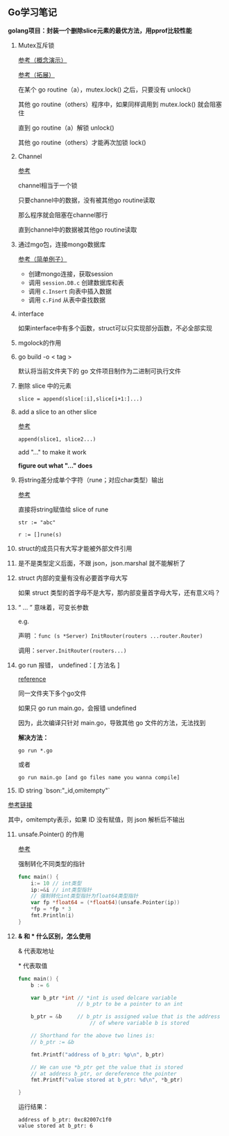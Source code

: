 ## Go学习笔记

**golang项目：封装一个删除slice元素的最优方法，用pprof比较性能**

1. Mutex互斥锁

   [参考（概念演示）](https://shockerli.net/post/golang-pkg-mutex/)

   [参考（拓展）](https://cyent.github.io/golang/goroutine/sync_mutex/)

   在某个 go routine（a），mutex.lock() 之后，只要没有 unlock()

   其他 go routine（others）程序中，如果同样调用到 mutex.lock() 就会阻塞住

   直到 go routine（a）解锁 unlock()

   其他 go routine（others）才能再次加锁 lock()

2. Channel

   [参考](https://blog.csdn.net/sureSand/article/details/79633926)

   channel相当于一个锁

   只要channel中的数据，没有被其他go routine读取

   那么程序就会阻塞在channel那行

   直到channel中的数据被其他go routine读取

3. 通过mgo包，连接mongo数据库

   [参考（简单例子）](https://blog.csdn.net/oqqyuan1234567890/article/details/70186134)

   + 创建mongo连接，获取session
   + 调用 `session.DB.c` 创建数据库和表
   + 调用 `c.Insert` 向表中插入数据
   + 调用 `c.Find` 从表中查找数据

4. interface

   如果interface中有多个函数，struct可以只实现部分函数，不必全部实现

5. mgolock的作用

   

6. go build -o < tag > 

   默认将当前文件夹下的 go 文件项目制作为二进制可执行文件

7. 删除 slice 中的元素

   `slice = append(slice[:i],slice[i+1:]...)`

8. add a slice to an other slice

   [参考](https://stackoverflow.com/questions/16248241/concatenate-two-slices-in-go)

   `append(slice1, slice2...)`

   add "..." to make it work

   **figure out what "..." does**

9. 将string差分成单个字符（rune；对应char类型）输出

   [参考](https://stackoverflow.com/questions/18556693/slice-string-into-letters)

   直接将string赋值给 slice of rune

   `str := "abc"`

   `r := []rune(s)`

10. struct的成员只有大写才能被外部文件引用

    

11. 是不是类型定义后面，不跟 json，json.marshal 就不能解析了

    

12. struct 内部的变量有没有必要首字母大写

    如果 struct 类型的首字母不是大写，那内部变量首字母大写，还有意义吗？

    

13. “ ... ” 意味着，可变长参数

    e.g. 

    声明 ：`func (s *Server) InitRouter(routers ...router.Router)`

    调用：`server.InitRouter(routers...)`

14. go run 报错， undefined：[ 方法名 ]

    [reference](<https://blog.csdn.net/pingD/article/details/79143235>)

    同一文件夹下多个go文件

    如果只 go run main.go，会报错 undefined

    因为，此次编译只针对 main.go，导致其他 go 文件的方法，无法找到

    **解决方法：**

    `go run *.go`

    或者

    `go run main.go [and go files name you wanna compile]`

15. ID  string   \`bson:"_id,omitempty"`

   [参考链接](<https://zhidao.baidu.com/question/459318125920057725.html>)

   其中，omitempty表示，如果 ID 没有赋值，则 json 解析后不输出

11. unsafe.Pointer() 的作用

    [参考](https://www.flysnow.org/2017/07/06/go-in-action-unsafe-pointer.html)

    强制转化不同类型的指针

    ```go
    func main() {
    	i:= 10 // int类型
    	ip:=&i // int类型指针
        // 强制转化int类型指针为float64类型指针
    	var fp *float64 = (*float64)(unsafe.Pointer(ip))
    	*fp = *fp * 3
    	fmt.Println(i)
    }
    ```
    
12. **& 和 * 什么区别，怎么使用**

    & 代表取地址

    \* 代表取值

    ```go
    func main() {
        b := 6 
    
        var b_ptr *int // *int is used delcare variable
                       // b_ptr to be a pointer to an int
    
        b_ptr = &b     // b_ptr is assigned value that is the address
                           // of where variable b is stored
    
        // Shorthand for the above two lines is:
        // b_ptr := &b
    
        fmt.Printf("address of b_ptr: %p\n", b_ptr)
    
        // We can use *b_ptr get the value that is stored
        // at address b_ptr, or dereference the pointer 
        fmt.Printf("value stored at b_ptr: %d\n", *b_ptr)
    
    }
    ```

    运行结果：

    ```
    address of b_ptr: 0xc82007c1f0
    value stored at b_ptr: 6
    ```